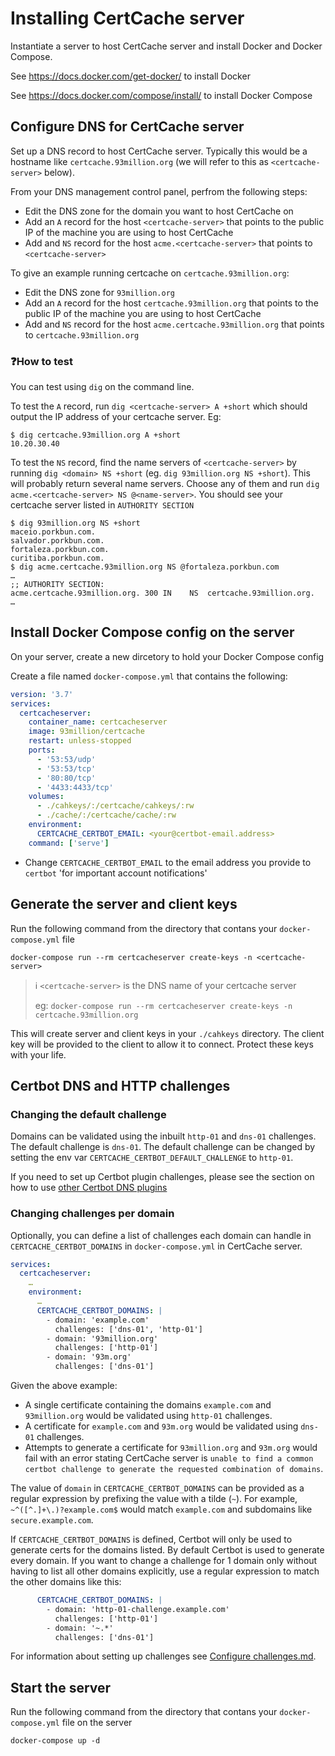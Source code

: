 # Installing CertCache server

Instantiate a server to host CertCache server and install Docker and Docker Compose.

See https://docs.docker.com/get-docker/ to install Docker

See https://docs.docker.com/compose/install/ to install Docker Compose

## Configure DNS for CertCache server

Set up a DNS record to host CertCache server. Typically this would be a hostname like `certcache.93million.org` (we will refer to this as `<certcache-server>` below).

From your DNS management control panel, perfrom the following steps:
  * Edit the DNS zone for the domain you want to host CertCache on
  * Add an `A` record for the host `<certcache-server>` that points to the public IP of the machine you are using to host CertCache
  * Add and `NS` record for the host `acme.<certcache-server>` that points to `<certcache-server>`

To give an example running certcache on `certcache.93million.org`:
  * Edit the DNS zone for `93million.org`
  * Add an `A` record for the host `certcache.93million.org` that points to the public IP of the machine you are using to host CertCache
  * Add and `NS` record for the host `acme.certcache.93million.org` that points to `certcache.93million.org`

### ❓How to test

You can test using `dig` on the command line.

To test the `A` record, run `dig <certcache-server> A +short` which should output the IP address of your certcache server. Eg:

```
$ dig certcache.93million.org A +short
10.20.30.40
```

To test the `NS` record, find the name servers of `<certcache-server>` by running `dig <domain> NS +short` (eg. `dig 93million.org NS +short`). This will probably return several name servers. Choose any of them and run `dig acme.<certcache-server> NS @<name-server>`. You should see your certcache server listed in `AUTHORITY SECTION`

```
$ dig 93million.org NS +short
maceio.porkbun.com.
salvador.porkbun.com.
fortaleza.porkbun.com.
curitiba.porkbun.com.
$ dig acme.certcache.93million.org NS @fortaleza.porkbun.com
…
;; AUTHORITY SECTION:
acme.certcache.93million.org. 300 IN	NS	certcache.93million.org.
…
```

## Install Docker Compose config on the server

On your server, create a new dircetory to hold your Docker Compose config

Create a file named `docker-compose.yml` that contains the following:

```yaml
version: '3.7'
services:
  certcacheserver:
    container_name: certcacheserver
    image: 93million/certcache
    restart: unless-stopped
    ports:
      - '53:53/udp'
      - '53:53/tcp'
      - '80:80/tcp'
      - '4433:4433/tcp'
    volumes:
      - ./cahkeys/:/certcache/cahkeys/:rw
      - ./cache/:/certcache/cache/:rw
    environment:
      CERTCACHE_CERTBOT_EMAIL: <your@certbot-email.address>
    command: ['serve']
```

  * Change `CERTCACHE_CERTBOT_EMAIL` to the email address you provide to `certbot` 'for important account notifications'

## Generate the server and client keys

Run the following command from the directory that contans your `docker-compose.yml` file

```
docker-compose run --rm certcacheserver create-keys -n <certcache-server>
```

> ℹ️ `<certcache-server>` is the DNS name of your certcache server
>
> eg: `docker-compose run --rm certcacheserver create-keys -n certcache.93million.org`

This will create server and client keys in your `./cahkeys` directory. The client key will be provided to the client to allow it to connect. Protect these keys with your life.

## Certbot DNS and HTTP challenges

### Changing the default challenge

Domains can be validated using the inbuilt `http-01` and `dns-01` challenges. The default challenge is `dns-01`. The default challenge can be changed by setting the env var `CERTCACHE_CERTBOT_DEFAULT_CHALLENGE` to `http-01`.

If you need to set up Certbot plugin challenges, please see the section on how to use [other Certbot DNS plugins](Configure%20Challenges.md#other-certbot-dns-plugins)

### Changing challenges per domain

Optionally, you can define a list of challenges each domain can handle in `CERTCACHE_CERTBOT_DOMAINS` in `docker-compose.yml` in CertCache server.

```yaml
services:
  certcacheserver:
    …
    environment:
      …
      CERTCACHE_CERTBOT_DOMAINS: |
        - domain: 'example.com'
          challenges: ['dns-01', 'http-01']
        - domain: '93million.org'
          challenges: ['http-01']
        - domain: '93m.org'
          challenges: ['dns-01']
```

Given the above example:

  * A single certificate containing the domains `example.com` and `93million.org` would be validated using `http-01` challenges.
  * A certificate for `example.com` and `93m.org` would be validated using `dns-01` challenges.
  * Attempts to generate a certificate for `93million.org` and `93m.org` would fail with an error stating CertCache server is `unable to find a common certbot challenge to generate the requested combination of domains`.

The value of `domain` in `CERTCACHE_CERTBOT_DOMAINS` can be provided as a regular expression by prefixing the value with a tilde (`~`). For example, `~^([^.]+\.)?example.com$` would match `example.com` and subdomains like `secure.example.com`.

If `CERTCACHE_CERTBOT_DOMAINS` is defined, Certbot will only be used to generate certs for the domains listed. By default Certbot is used to generate every domain. If you want to change a challenge for 1 domain only without having to list all other domains explicitly, use a regular expression to match the other domains like this:

```yaml
      CERTCACHE_CERTBOT_DOMAINS: |
        - domain: 'http-01-challenge.example.com'
          challenges: ['http-01']
        - domain: '~.*'
          challenges: ['dns-01']
```

For information about setting up challenges see [Configure challenges.md](Configure%20challenges.md).

## Start the server

Run the following command from the directory that contans your `docker-compose.yml` file on the server

```
docker-compose up -d
```
